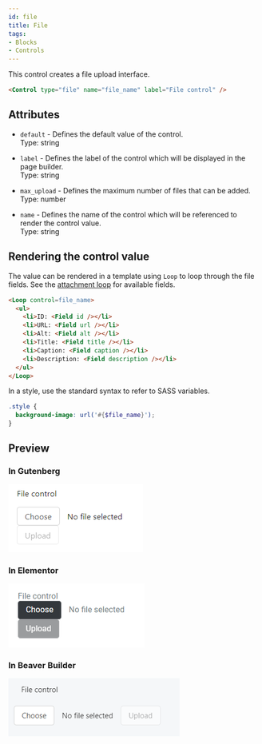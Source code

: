 ```yaml
---
id: file
title: File
tags:
- Blocks
- Controls
---
```

This control creates a file upload interface.

```html
<Control type="file" name="file_name" label="File control" />
```

## Attributes

- `default` - Defines the default value of the control.  
    Type: string
- `label` - Defines the label of the control which will be displayed in the page builder.  
    Type: string  
    
- `max_upload` - Defines the maximum number of files that can be added.  
    Type: number
- `name` - Defines the name of the control which will be referenced to render the control value.  
    Type: string  
    

## Rendering the control value

The value can be rendered in a template using `Loop` to loop through the file fields. See the [attachment loop](/docs/dynamic-tags/loop/attachment) for available fields.

```html
<Loop control=file_name>
  <ul>
    <li>ID: <Field id /></li>
    <li>URL: <Field url /></li>
    <li>Alt: <Field alt /></li>
    <li>Title: <Field title /></li>
    <li>Caption: <Field caption /></li>
    <li>Description: <Field description /></li>
  </ul>
</Loop>
```

In a style, use the standard syntax to refer to SASS variables.

```scss
.style {
  background-image: url('#{$file_name}');
}
```

## Preview

### In Gutenberg

![](./NTiTaVmZb3GnfK0TszhlUIcFB.png)  

### In Elementor

![](./ZML3ZbnPalzX1ciWKtlBtJcu8.png)  

### In Beaver Builder

![](./PVRQvV9vnmgispKT9CFCmKlF1.png)